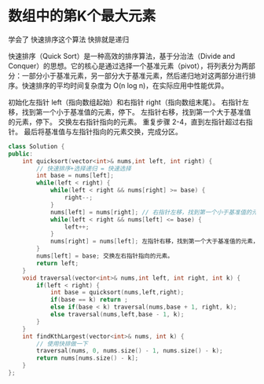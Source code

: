 # 数组中的第K个最大元素

学会了 快速排序这个算法 快排就是递归

快速排序（Quick Sort）是一种高效的排序算法，基于分治法（Divide and Conquer）的思想。它的核心是通过选择一个基准元素（pivot），将列表分为两部分：一部分小于基准元素，另一部分大于基准元素，然后递归地对这两部分进行排序。快速排序的平均时间复杂度为 O(n log n)，在实际应用中性能优异。

初始化左指针 left（指向数组起始）和右指针 right（指向数组末尾）。
右指针左移，找到第一个小于基准值的元素，停下。
左指针右移，找到第一个大于基准值的元素，停下。
交换左右指针指向的元素。
重复步骤 2-4，直到左指针超过右指针。
最后将基准值与左指针指向的元素交换，完成分区。



```cpp
class Solution {
public:
    int quicksort(vector<int>& nums,int left, int right) {
        // 快速排序+选择递归 = 快速选择 
        int base = nums[left];
        while(left < right) {
            while(left < right && nums[right] >= base) {
                right--;
            }
            nums[left] = nums[right]; // 右指针左移，找到第一个小于基准值的元素，停下。
            while(left < right && nums[left] <= base) {
                left++;
            }
            nums[right] = nums[left]; 左指针右移，找到第一个大于基准值的元素，停下。
        }
        nums[left] = base; 交换左右指针指向的元素。
        return left;
    }
    void traversal(vector<int>& nums,int left, int right, int k) {
        if(left < right) {
            int base = quicksort(nums,left,right);
            if(base == k) return ;
            else if(base < k) traversal(nums,base + 1, right, k);
            else traversal(nums,left,base - 1, k);
        }
    }
    int findKthLargest(vector<int>& nums, int k) {
        // 使用快排做一下
        traversal(nums, 0, nums.size() - 1, nums.size() - k);
        return nums[nums.size() - k];
    }
};

```